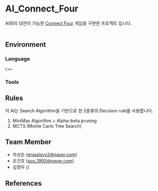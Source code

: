 # AI_Connect_Four
AI와의 대전이 가능한 [Connect Four](https://en.wikipedia.org/wiki/Connect_Four) 게임을 구현한 프로젝트 입니다.
<br><br>

## Environment
### Language
<code>C++</code>
### Tools

## Rules
이 AI는 Search Algorithm을 기반으로 한 2종류의 Decision rule를 사용합니다.<br>
1. MiniMax Algorithm + Alpha-beta pruning
2. MCTS (Monte Carlo Tree Search)

## Team Member
+ 차상순 (<eniaslovy2@naver.com>)
+ 조건호 (<soo_1992@naver.com>)
+ 김영우 ()

## References
